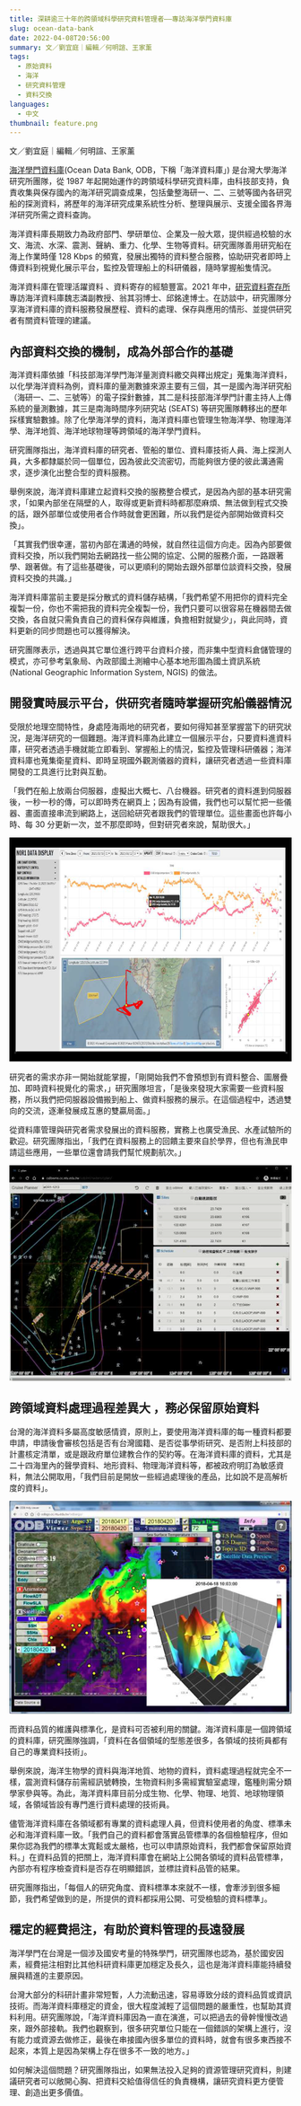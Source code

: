 ```yaml
---
title: 深耕逾三十年的跨領域科學研究資料管理者——專訪海洋學門資料庫
slug: ocean-data-bank
date: 2022-04-08T20:56:00
summary: 文／劉宜庭｜編輯／何明諠、王家薰
tags:
  - 原始資料
  - 海洋
  - 研究資料管理
  - 資料交換
languages:
  - 中文
thumbnail: feature.png
---
```

文／劉宜庭｜編輯／何明諠、王家薰

[海洋學門資料庫](https://www.odb.ntu.edu.tw/)(Ocean Data Bank, ODB，下稱「海洋資料庫」) 是台灣大學海洋研究所團隊，從 1987 年起開始運作的跨領域科學研究資料庫，由科技部支持，負責收集與保存國內的海洋研究調查成果，包括彙整海研一、二、三號等國內各研究船的探測資料，將歷年的海洋研究成果系統性分析、整理與展示、支援全國各界海洋研究所需之資料查詢。

海洋資料庫長期致力為政府部門、學研單位、企業及一般大眾，提供經過校驗的水文、海流、水深、震測、聲納、重力、化學、生物等資料。研究團隊善用研究船在海上作業時僅 128 Kbps 的頻寬，發展出獨特的資料整合服務，協助研究者即時上傳資料到視覺化展示平台，監控及管理船上的科研儀器，隨時掌握船隻情況。

海洋資料庫在管理活躍資料 、資料寄存的經驗豐富。2021 年中，[研究資料寄存所](https://data.depositar.io/about)專訪海洋資料庫魏志潾副教授、翁其羽博士、邱銘達博士。在訪談中，研究團隊分享海洋資料庫的資料服務發展歷程、資料的處理、保存與應用的情形、並提供研究者有關資料管理的建議。

## **內部資料交換的機制，成為外部合作的基礎**

海洋資料庫依據「科技部海洋學門海洋量測資料繳交與釋出規定」蒐集海洋資料，以化學海洋資料為例，資料庫的量測數據來源主要有三個，其一是國內海洋研究船（海研一、二、三號等）的電子探針數據，其二是科技部海洋學門計畫主持人上傳系統的量測數據，其三是南海時間序列研究站 (SEATS) 等研究團隊轉移出的歷年採樣實驗數據。除了化學海洋學的資料，海洋資料庫也管理生物海洋學、物理海洋學、海洋地質、海洋地球物理等跨領域的海洋學門資料。

研究團隊指出，海洋資料庫的研究者、管船的單位、資料庫技術人員、海上探測人員，大多都隸屬於同一個單位，因為彼此交流密切，而能夠很方便的彼此溝通需求，逐步演化出整合型的資料服務。

舉例來說，海洋資料庫建立起資料交換的服務整合模式，是因為內部的基本研究需求，「如果內部坐在隔壁的人，取得或更新資料時都那麼麻煩、無法做到程式交換的話，跟外部單位或使用者合作時就會更困難，所以我們是從內部開始做資料交換」。

「其實我們很幸運，當初內部在溝通的時候，就自然往這個方向走。因為內部要做資料交換，所以我們開始去網路找一些公開的協定、公開的服務介面，一路跟著學、跟著做。有了這些基礎後，可以更順利的開始去跟外部單位談資料交換，發展資料交換的共識。」

海洋資料庫當前主要是採分散式的資料儲存結構，「我們希望不用把你的資料完全複製一份，你也不需把我的資料完全複製一份，我們只要可以很容易在機器間去做交換，各自就只需負責自己的資料保存與維護，負擔相對就變少」，與此同時，資料更新的同步問題也可以獲得解決。

研究團隊表示，透過與其它單位進行跨平台資料介接，而非集中型資料倉儲管理的模式，亦可參考氣象局、內政部國土測繪中心基本地形圖為國土資訊系統 (National Geographic Information System, NGIS) 的做法。

## **開發實時展示平台，供研究者隨時掌握研究船儀器情況**

受限於地理空間特性，身處陸海兩地的研究者，要如何得知甚至掌握當下的研究狀況，是海洋研究的一個難題。海洋資料庫為此建立一個展示平台，只要資料進資料庫，研究者透過手機就能立即看到、掌握船上的情況，監控及管理科研儀器；海洋資料庫也蒐集衛星資料、即時呈現國外觀測儀器的資料，讓研究者透過一些資料庫開發的工具進行比對與互動。

「我們在船上放兩台伺服器，虛擬出大概七、八台機器。研究者的資料進到伺服器後，一秒一秒的傳，可以即時秀在網頁上；因為有設備，我們也可以幫忙把一些儀器、畫面直接串流到網路上，送回給研究者跟我們的管理單位。這些畫面也許每小時、每 30 分更新一次，並不那麼即時，但對研究者來說，幫助很大。」

![odb-1](ocean-data-bank_1.png)

研究者的需求亦非一開始就能掌握，「剛開始我們不會預想到有資料整合、圖層疊加、即時資料視覺化的需求，」研究團隊坦言，「是後來發現大家需要一些資料服務，所以我們把伺服器設備搬到船上、做資料服務的展示。在這個過程中，透過雙向的交流，逐漸發展成互惠的雙贏局面。」

從資料庫管理與研究者需求發展出的資料服務，實務上也廣受漁民、水產試驗所的歡迎。研究團隊指出，「我們在資料服務上的回饋主要來自於學界，但也有漁民申請這些應用，一些單位還會請我們幫忙規劃航次。」

![odb-2](ocean-data-bank_2.png)

## **跨領域資料處理過程差異大 ，務必保留原始資料**

台灣的海洋資料多屬高度敏感情資，原則上，要使用海洋資料庫的每一種資料都要申請，申請後會審核包括是否有台灣國籍、是否從事學術研究、是否附上科技部的計畫核定清單，或是跟政府單位建教合作的契約等。在海洋資料庫的資料，尤其是二十四海里內的聲學資料、地形資料、物理海洋資料等，都被政府明訂為敏感資料，無法公開取用，「我們目前是開放一些經過處理後的產品，比如說不是高解析度的資料」。

![odb-3](ocean-data-bank_3.png)

而資料品質的維護與標準化，是資料可否被利用的關鍵。海洋資料庫是一個跨領域的資料庫，研究團隊強調，「資料在各個領域的型態差很多，各領域的技術員都有自己的專業資料技術」。

舉例來說，海洋生物學的資料與海洋地質、地物的資料，資料處理過程就完全不一樣，震測資料儲存前需經訊號轉換，生物資料則多需經實驗室處理，鑑種則需分類學家參與等。為此，海洋資料庫目前分成生物、化學、物理、地質、地球物理領域，各領域皆設有專門進行資料處理的技術員。

儘管海洋資料庫在各領域都有專業的資料處理人員，但資料使用者的角度、標準未必和海洋資料庫一致。「我們自己的資料都會落實品管標準的各個檢驗程序，但如果你認為我們的標準太寬鬆或太嚴格，也可以申請原始資料，我們都會保留原始資料。」在資料品質的把關上，海洋資料庫會在網站上公開各領域的資料品管標準，內部亦有程序檢查資料是否存在明顯錯誤，並標註資料品管的結果。

研究團隊指出，「每個人的研究角度、資料標準本來就不一樣，會牽涉到很多細節，我們希望做到的是，所提供的資料都採用公開、可受檢驗的資料標準」。

## **穩定的經費挹注，有助於資料管理的長遠發展**

海洋學門在台灣是一個涉及國安考量的特殊學門，研究團隊也認為，基於國安因素，經費挹注相對比其他科研資料庫更加穩定及長久，這也是海洋資料庫能持續發展與精進的主要原因。

台灣大部分的科研計畫非常短暫，人力流動迅速，容易導致分歧的資料品質或資訊技術。而海洋資料庫穩定的資金，很大程度減輕了這個問題的嚴重性，也幫助其資料利用。研究團隊說，「海洋資料庫因為一直在演進，可以把過去的骨幹慢慢改過來，跟外部接軌。我們也觀察到，很多研究單位只能在一個錯誤的架構上進行，沒有能力或資源去做修正，最後在串接國內很多單位的資料時，就會有很多東西接不起來，本質上是因為架構上存在很多不一致的地方。」

如何解決這個問題？研究團隊指出，如果無法投入足夠的資源管理研究資料，則建議研究者可以敞開心胸、把資料交給值得信任的負責機構，讓研究資料更方便管理、創造出更多價值。
